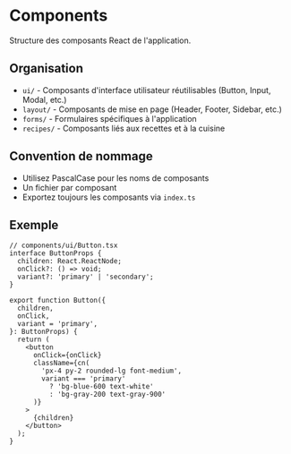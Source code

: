 # Components

Structure des composants React de l'application.

## Organisation

- `ui/` - Composants d'interface utilisateur réutilisables (Button, Input, Modal, etc.)
- `layout/` - Composants de mise en page (Header, Footer, Sidebar, etc.)
- `forms/` - Formulaires spécifiques à l'application
- `recipes/` - Composants liés aux recettes et à la cuisine

## Convention de nommage

- Utilisez PascalCase pour les noms de composants
- Un fichier par composant
- Exportez toujours les composants via `index.ts`

## Exemple

```tsx
// components/ui/Button.tsx
interface ButtonProps {
  children: React.ReactNode;
  onClick?: () => void;
  variant?: 'primary' | 'secondary';
}

export function Button({
  children,
  onClick,
  variant = 'primary',
}: ButtonProps) {
  return (
    <button
      onClick={onClick}
      className={cn(
        'px-4 py-2 rounded-lg font-medium',
        variant === 'primary'
          ? 'bg-blue-600 text-white'
          : 'bg-gray-200 text-gray-900'
      )}
    >
      {children}
    </button>
  );
}
```
